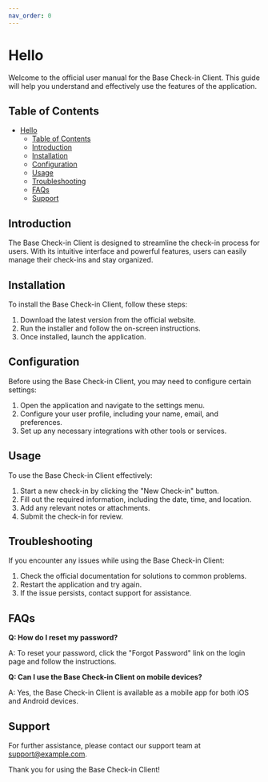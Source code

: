 ```yaml
---
nav_order: 0
---
```


# Hello

Welcome to the official user manual for the Base Check-in Client. This guide will help you understand and effectively use the features of the application.

## Table of Contents

- [Hello](#hello)
  - [Table of Contents](#table-of-contents)
  - [Introduction](#introduction)
  - [Installation](#installation)
  - [Configuration](#configuration)
  - [Usage](#usage)
  - [Troubleshooting](#troubleshooting)
  - [FAQs](#faqs)
  - [Support](#support)

## Introduction

The Base Check-in Client is designed to streamline the check-in process for users. With its intuitive interface and powerful features, users can easily manage their check-ins and stay organized.

## Installation

To install the Base Check-in Client, follow these steps:

1. Download the latest version from the official website.
2. Run the installer and follow the on-screen instructions.
3. Once installed, launch the application.

## Configuration

Before using the Base Check-in Client, you may need to configure certain settings:

1. Open the application and navigate to the settings menu.
2. Configure your user profile, including your name, email, and preferences.
3. Set up any necessary integrations with other tools or services.

## Usage

To use the Base Check-in Client effectively:

1. Start a new check-in by clicking the "New Check-in" button.
2. Fill out the required information, including the date, time, and location.
3. Add any relevant notes or attachments.
4. Submit the check-in for review.

## Troubleshooting

If you encounter any issues while using the Base Check-in Client:

1. Check the official documentation for solutions to common problems.
2. Restart the application and try again.
3. If the issue persists, contact support for assistance.

## FAQs

**Q: How do I reset my password?**

A: To reset your password, click the "Forgot Password" link on the login page and follow the instructions.

**Q: Can I use the Base Check-in Client on mobile devices?**

A: Yes, the Base Check-in Client is available as a mobile app for both iOS and Android devices.

## Support

For further assistance, please contact our support team at support@example.com.

Thank you for using the Base Check-in Client!
